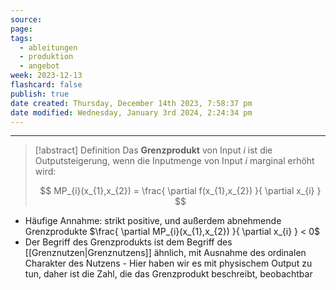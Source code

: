 ```yaml
---
source: 
page: 
tags:
  - ableitungen
  - produktion
  - angebot
week: 2023-12-13
flashcard: false
publish: true
date created: Thursday, December 14th 2023, 7:58:37 pm
date modified: Wednesday, January 3rd 2024, 2:24:34 pm
---
```

***

> [!abstract] Definition 
> Das **Grenzprodukt** von Input $i$ ist die Outputsteigerung, wenn die Inputmenge von Input $i$ marginal erhöht wird:
>
> $$
> MP_{i}(x_{1},x_{2}) = \frac{ \partial f(x_{1},x_{2}) }{ \partial x_{i} } 
> $$

- Häufige Annahme: strikt positive, und außerdem abnehmende Grenzprodukte $\frac{ \partial MP_{i}(x_{1},x_{2}) }{ \partial x_{i} } < 0$
- Der Begriff des Grenzprodukts ist dem Begriff des [[Grenznutzen|Grenznutzens]] ähnlich, mit Ausnahme des ordinalen Charakter des Nutzens - Hier haben wir es mit physischem Output zu tun, daher ist die Zahl, die das Grenzprodukt beschreibt, beobachtbar
